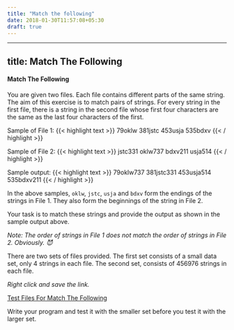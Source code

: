 ```yaml
---
title: "Match the following"
date: 2018-01-30T11:57:08+05:30
draft: true
---
```


---
title: Match The Following
---

#### Match The Following

You are given two files. Each file contains different parts of the same string. The aim of this exercise is to match pairs of strings. For every string in the first file, there is a string in the second file whose first four characters are the same as the last four characters of the first.

Sample of File 1:
{{< highlight text >}}
79oklw
381jstc
453usja
535bdxv
{{< / highlight >}}

Sample of File 2:
{{< highlight text >}}
jstc331
oklw737
bdxv211
usja514
{{< / highlight >}}

Sample output:
{{< highlight text >}}
79oklw737
381jstc331
453usja514
535bdxv211
{{< / highlight >}}

In the above samples, `oklw`, `jstc`, `usja` and `bdxv` form the endings of the strings in File 1. They also form the beginnings of the string in File 2.

Your task is to match these strings and provide the output as shown in the sample output above.

_Note: The order of strings in File 1 does not match the order of strings in File 2. Obviously. :smiling_imp:_

There are two sets of files provided. The first set consists of a small data set, only 4 strings in each file. The second set, consists of 456976 strings in each file.

_Right click and save the link._

[Test Files For Match The Following](data/match_data.tar.gz)

Write your program and test it with the smaller set before you test it with the larger set.
